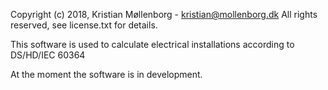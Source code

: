 Copyright (c) 2018, Kristian Møllenborg - kristian@mollenborg.dk
 All rights reserved, see license.txt for details.

 
This software is used to calculate electrical installations according to DS/HD/IEC 60364

At the moment the software is in development.
